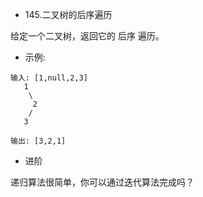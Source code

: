 - 145.二叉树的后序遍历

给定一个二叉树，返回它的 后序 遍历。

- 示例:
```
输入: [1,null,2,3]  
   1
    \
     2
    /
   3 

输出: [3,2,1]
```
- 进阶

递归算法很简单，你可以通过迭代算法完成吗？